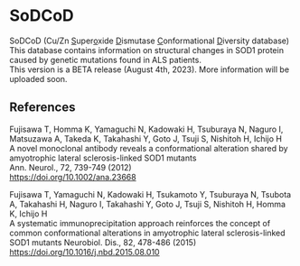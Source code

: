 # SoDCoD
SoDCoD (Cu/Zn <ins>S</ins>uper<ins>o</ins>xide <ins>D</ins>ismutase <ins>C</ins>onformational <ins>D</ins>iversity database)  
This database contains information on structural changes in SOD1 protein caused by genetic mutations found in ALS patients.  
This version is a BETA release (August 4th, 2023). More information will be uploaded soon.  




## References 
Fujisawa T, Homma K, Yamaguchi N, Kadowaki H, Tsuburaya N, Naguro I, Matsuzawa A, Takeda K, Takahashi Y, Goto J, Tsuji S, Nishitoh H, Ichijo H  
A novel monoclonal antibody reveals a conformational alteration shared by amyotrophic lateral sclerosis-linked SOD1 mutants  
Ann. Neurol., 72, 739-749 (2012)  
https://doi.org/10.1002/ana.23668

Fujisawa T, Yamaguchi N, Kadowaki H, Tsukamoto Y, Tsuburaya N, Tsubota A, Takahashi H, Naguro I, Takahashi Y, Goto J, Tsuji S, Nishitoh H, Homma K, Ichijo H  
A systematic immunoprecipitation approach reinforces the concept of common conformational alterations in amyotrophic lateral sclerosis-linked SOD1 mutants
Neurobiol. Dis., 82, 478-486 (2015)  
https://doi.org/10.1016/j.nbd.2015.08.010


